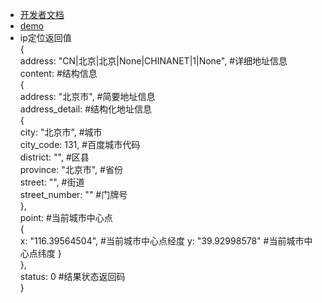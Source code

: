 * [开发者文档](http://lbsyun.baidu.com/)
* [demo](https://github.com/Mrtanglei/utils/tree/master/utils/map/src/main/java/com/utils/map/baidu)
* ip定位返回值<br>
{  
    address: "CN|北京|北京|None|CHINANET|1|None",    #详细地址信息  
    content:    #结构信息  
    {  
        address: "北京市",    #简要地址信息  
        address_detail:    #结构化地址信息  
        {  
            city: "北京市",    #城市  
            city_code: 131,    #百度城市代码  
            district: "",    #区县  
            province: "北京市",    #省份  
            street: "",    #街道  
            street_number: ""    #门牌号  
        },  
        point:    #当前城市中心点  
        {  
            x: "116.39564504",    #当前城市中心点经度
            y: "39.92998578"    #当前城市中心点纬度
        }  
    },  
    status: 0    #结果状态返回码  
}
